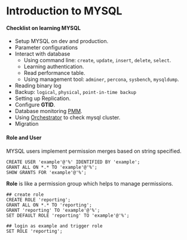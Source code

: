 # Introduction to MYSQL

#### Checklist on learning MYSQL

- Setup MYSQL on dev and production.
- Parameter configurations
- Interact with database
  - Using command line: `create`, `update`, `insert`, `delete`, `select`.
  - Learning authentication.
  - Read performance table.
  - Using management tool: `adminer`, `percona`, `sysbench`, `mysqldump`.
- Reading binary log
- Backup: `logical`, `physical`, `point-in-time backup`
- Setting up Replication.
- Configure **GTID**.
- Database monitoring [PMM](https://www.percona.com/software/database-tools/percona-monitoring-and-management).
- Using [Orchestrator](https://github.com/openark/orchestrator) to check mysql cluster.
- Migration


#### Role and User

MYSQL users implement permission merges based on string specified.

```mysql
CREATE USER 'example'@'%' IDENTIFIED BY 'example';
GRANT ALL ON *.* TO 'example'@'%';
SHOW GRANTS FOR 'example'@'%';
```

**Role** is like a permission group which helps to manage permissions.

```mysql
## create role
CREATE ROLE 'reporting';
GRANT ALL ON *.* TO 'reporting';
GRANT 'reporting' TO 'example'@'%';
SET DEFAULT ROLE 'reporting' TO 'example'@'%';

## login as example and trigger role
SET ROLE 'reporting';
```
